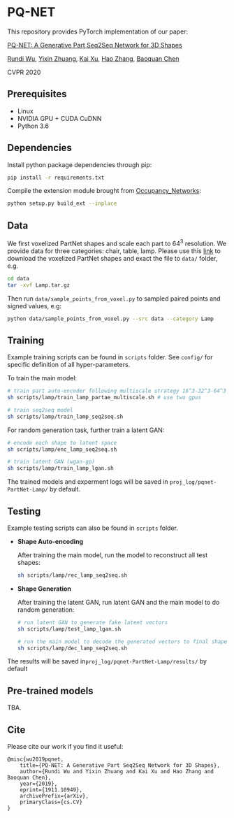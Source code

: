 # PQ-NET
This repository provides PyTorch implementation of our paper:

[PQ-NET: A Generative Part Seq2Seq Network for 3D Shapes](https://arxiv.org/abs/1911.10949)

[Rundi Wu](https://chriswu1997.github.io), [Yixin Zhuang](http://www.yixin.io/), [Kai Xu](https://kevinkaixu.net/), [Hao Zhang](https://www2.cs.sfu.ca/~haoz/), [Baoquan Chen](http://cfcs.pku.edu.cn/baoquan/)

CVPR 2020



## Prerequisites

- Linux
- NVIDIA GPU + CUDA CuDNN
- Python 3.6



## Dependencies

Install python package dependencies through pip:

```bash
pip install -r requirements.txt
```

Compile the extension module brought from [Occupancy_Networks](https://github.com/autonomousvision/occupancy_networks):

```bash
python setup.py build_ext --inplace
```



## Data

We first voxelized PartNet shapes and scale each part to $64^3​$ resolution. We provide data for three categories: chair, table, lamp. Please use this [link](https://disk.pku.edu.cn:443/link/DAFE87E0FB3FD1B61B4E99BDE19B58F3) to download the voxelized PartNet shapes and exact the file to `data/` folder, e.g.

```bash
cd data
tar -xvf Lamp.tar.gz
```

Then run `data/sample_points_from_voxel.py` to sampled paired points and signed values, e.g:

```bash
python data/sample_points_from_voxel.py --src data --category Lamp
```



## Training

Example training scripts can be found in `scripts` folder. See `config/` for specific definition of all hyper-parameters.  

To train the main model:

```bash
# train part auto-encoder following multiscale strategy 16^3-32^3-64^3
sh scripts/lamp/train_lamp_partae_multiscale.sh # use two gpus 

# train seq2seq model
sh scripts/lamp/train_lamp_seq2seq.sh
```

For random generation task, further train a latent GAN:

```bash
# encode each shape to latent space
sh scripts/lamp/enc_lamp_seq2seq.sh

# train latent GAN (wgan-gp)
sh scripts/lamp/train_lamp_lgan.sh
```

The trained models and experment logs will be saved in `proj_log/pqnet-PartNet-Lamp/` by default. 



## Testing

Example testing scripts can also be found in `scripts` folder. 

- __Shape Auto-encoding__

  After training the main model, run the model to reconstruct all test shapes:

  ```bash
  sh scripts/lamp/rec_lamp_seq2seq.sh
  ```

- __Shape Generation__

  After training the latent GAN, run latent GAN and the main model to do random generation:

  ```bash
  # run latent GAN to generate fake latent vectors
  sh scripts/lamp/test_lamp_lgan.sh
  
  # run the main model to decode the generated vectors to final shape
  sh scripts/lamp/dec_lamp_seq2seq.sh
  ```

The results will be saved in`proj_log/pqnet-PartNet-Lamp/results/` by default



## Pre-trained models

TBA.



## Cite

Please cite our work if you find it useful:

```
@misc{wu2019pqnet,
    title={PQ-NET: A Generative Part Seq2Seq Network for 3D Shapes},
    author={Rundi Wu and Yixin Zhuang and Kai Xu and Hao Zhang and Baoquan Chen},
    year={2019},
    eprint={1911.10949},
    archivePrefix={arXiv},
    primaryClass={cs.CV}
}
```

